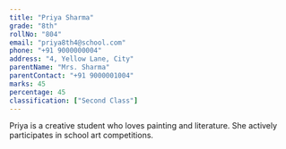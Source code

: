 ```yaml
---
title: "Priya Sharma"
grade: "8th"
rollNo: "804"
email: "priya8th4@school.com"
phone: "+91 9000000004"
address: "4, Yellow Lane, City"
parentName: "Mrs. Sharma"
parentContact: "+91 9000001004"
marks: 45
percentage: 45
classification: ["Second Class"]
---
```

Priya is a creative student who loves painting and literature. She actively participates in school art competitions. 